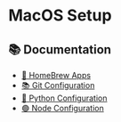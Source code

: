 # MacOS Setup

## 📚 Documentation

- [🍺 HomeBrew Apps](./homebrew.md)
- [📚 Git Configuration](./git.md)
- [🐍 Python Configuration](./python.md)
- [🟢 Node Configuration](./node.md)